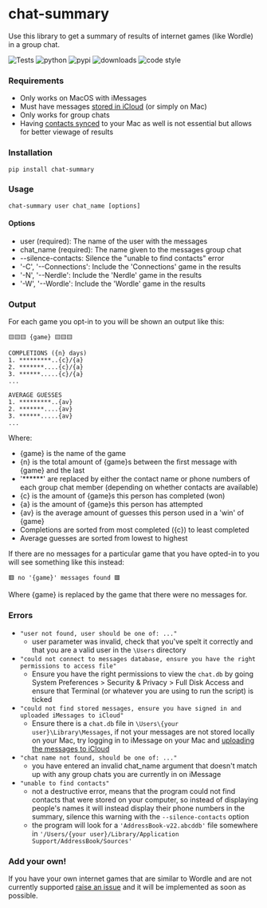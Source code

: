 # chat-summary

Use this library to get a summary of results of internet games (like Wordle) in a group chat.

![Tests](https://github.com/samirg1/ALTER-SMX-Tool/actions/workflows/tests.yml/badge.svg)
![python](https://img.shields.io/pypi/pyversions/chat-summary?logo=python)
![pypi](https://img.shields.io/pypi/v/chat-summary?logo=pypi)
![downloads](https://static.pepy.tech/badge/chat-summary)
![code style](https://img.shields.io/badge/code%20style-black-000000.svg)

### Requirements
- Only works on MacOS with iMessages
- Must have messages [stored in iCloud](https://support.apple.com/en-au/guide/messages/icht5b5d1e63/mac#:~:text=In%20the%20Messages%20app%20on,all%20of%20them%20to%20appear.) (or simply on Mac)
- Only works for group chats
- Having [contacts synced](https://support.apple.com/en-au/101336) to your Mac as well is not essential but allows for better viewage of results

### Installation
```
pip install chat-summary
```

### Usage
```
chat-summary user chat_name [options]
```

#### Options
- user (required): The name of the user with the messages
- chat_name (required): The name given to the messages group chat
- --silence-contacts: Silence the "unable to find contacts" error
- '-C', '--Connections': Include the 'Connections' game in the results
- '-N', '--Nerdle': Include the 'Nerdle' game in the results
- '-W', '--Wordle': Include the 'Wordle' game in the results

### Output
For each game you opt-in to you will be shown an output like this:
```
🟨🟨🟨 {game} 🟨🟨🟨

COMPLETIONS ({n} days)
1. *********..{c}/{a}
2. *******....{c}/{a}
3. ******.....{c}/{a}
...

AVERAGE GUESSES
1. *********..{av}
2. *******....{av}
3. ******.....{av}
...
```
Where:
- {game} is the name of the game
- {n} is the total amount of {game}s between the first message with {game} and the last
- '******' are replaced by either the contact name or phone numbers of each group chat member (depending on whether contacts are available)
- {c} is the amount of {game}s this person has completed (won)
- {a} is the amount of {game}s this person has attempted
- {av} is the average amount of guesses this person used in a 'win' of {game}
- Completions are sorted from most completed ({c}) to least completed
- Average guesses are sorted from lowest to highest

If there are no messages for a particular game that you have opted-in to you will see something like this instead:
```
🟥 no '{game}' messages found 🟥
```
Where {game} is replaced by the game that there were no messages for.

### Errors

- ```"user not found, user should be one of: ..."```
    - user parameter was invalid, check that you've spelt it correctly and that you are a valid user in the ```\Users``` directory
-  ```"could not connect to messages database, ensure you have the right permissions to access file"```
    - Ensure you have the right permissions to view the `chat.db` by going System Preferences > Security & Privacy > Full Disk Access and ensure that Terminal (or whatever you are using to run the script) is ticked
- ```"could not find stored messages, ensure you have signed in and uploaded iMessages to iCloud"```
    - Ensure there is a `chat.db` file in `\Users\{your user}\Library\Messages`, if not your messages are not stored locally on your Mac, try logging in to iMessage on your Mac and [uploading the messages to iCloud](https://support.apple.com/en-au/guide/messages/icht5b5d1e63/mac#:~:text=In%20the%20Messages%20app%20on,all%20of%20them%20to%20appear.)
- ```"chat name not found, should be one of: ..."```
    - you have entered an invalid chat_name argument that doesn't match up with any group chats you are currently in on iMessage
- ```"unable to find contacts"```
    - not a destructive error, means that the program could not find contacts that were stored on your computer, so instead of displaying people's names it will instead display their phone numbers in the summary, silence this warning with the `--silence-contacts` option
    - the program will look for a `'AddressBook-v22.abcddb'` file somewhere in `'/Users/{your user}/Library/Application Support/AddressBook/Sources'`

### Add your own!

If you have your own internet games that are similar to Wordle and are not currently supported [raise an issue](https://github.com/samirg1/chat-summary/issues/new?assignees=samirg1&labels=new-game&projects=&template=new-game.md&title=%5BNew+Game%5D)  and it will be implemented as soon as possible.
